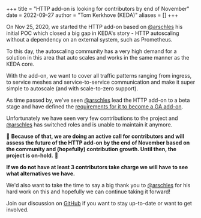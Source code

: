 +++
title = "HTTP add-on is looking for contributors by end of November"
date = 2022-09-27
author = "Tom Kerkhove (KEDA)"
aliases = []
+++

On Nov 25, 2020, we started the HTTP add-on based on [@arschles](https://github.com/arschles) his initial POC which closed a big gap in KEDA's story - HTTP autoscaling without a dependency on an external system, such as Prometheus.

To this day, the autoscaling community has a very high demand for a solution in this area that auto scales and works in the same manner as the KEDA core.

With the add-on, we want to cover all traffic patterns ranging from ingress, to service meshes and service-to-service communication and make it super simple to autoscale (and with scale-to-zero support).

As time passed by, we've seen [@arschles](https://github.com/arschles) lead the HTTP add-on to a beta stage and have defined the [requirements for it to become a GA add-on](https://github.com/orgs/kedacore/projects/6/views/9).

Unfortunately we have seen very few contributions to the project and [@arschles](https://github.com/arschles) has switched roles and is unable to maintain it anymore.

📢 **Because of that, we are doing an active call for contributors and will assess the future of the HTTP add-on by the end of November based on the community and (hopefully) contribution growth. Until then, the project is on-hold.** 📢

**If we do not have at least 3 contributors take charge we will have to see what alternatives we have.**

We'd also want to take the time to say a big thank you to [@arschles](https://github.com/arschles) for his hard work on this and hopefully we can continue taking it forward!

Join our discussion on [GitHub](https://github.com/kedacore/http-add-on/discussions/523) if you want to stay up-to-date or want to get involved.
